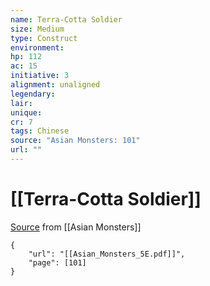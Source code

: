 ```yaml
---
name: Terra-Cotta Soldier
size: Medium
type: Construct
environment: 
hp: 112
ac: 15
initiative: 3
alignment: unaligned
legendary: 
lair: 
unique: 
cr: 7
tags: Chinese
source: "Asian Monsters: 101"
url: ""
---
```

# [[Terra-Cotta Soldier]]

[Source](zotero://open-pdf/library/items/2YJ39RUI?page=101) from [[Asian Monsters]]

```pdf
{
	"url": "[[Asian_Monsters_5E.pdf]]",
	"page": [101]
}
```

